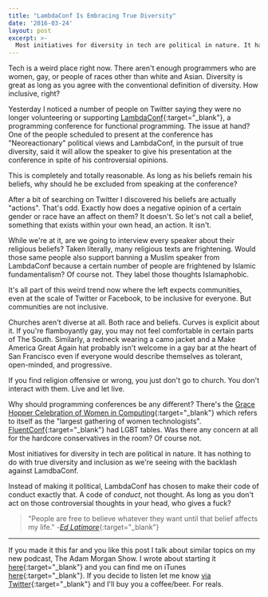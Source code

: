 ```yaml
---
title: "LambdaConf Is Embracing True Diversity"
date: '2016-03-24'
layout: post
excerpt: >-
  Most initiatives for diversity in tech are political in nature. It has nothing to do with true diversity and inclusion as we're seeing with the backlash against LamdbaConf.
---
```


Tech is a weird place right now. There aren't enough programmers who are women, gay, or people of races other than white and Asian. Diversity is great as long as you agree with the conventional definition of diversity. How inclusive, right?

Yesterday I noticed a number of people on Twitter saying they were no longer volunteering or supporting [LambdaConf](http://lambdaconf.us/){:target="_blank"}, a programming conference for functional programming. The issue at hand? One of the people scheduled to present at the conference has "Neoreactionary" political views and LambdaConf, in the pursuit of true diversity, said it will allow the speaker to give his presentation at the conference in spite of his controversial opinions.

This is completely and totally reasonable. As long as his beliefs remain his beliefs, why should he be excluded from speaking at the conference?

After a bit of searching on Twitter I discovered his beliefs are actually "actions". That's odd. Exactly how does a negative opinion of a certain gender or race have an affect on them? It doesn't. So let's not call a belief, something that exists within your own head, an action. It isn't.

While we're at it, are we going to interview every speaker about their religious beliefs? Taken literally, many religious texts are frightening. Would those same people also support banning a Muslim speaker from LambdaConf because a certain number of people are frightened by Islamic fundamentalism? Of course not. They label those thoughts Islamaphobic.

It's all part of this weird trend now where the left expects communities, even at the scale of Twitter or Facebook, to be inclusive for everyone. But communities are not inclusive.

Churches aren't diverse at all. Both race and beliefs. Curves is explicit about it. If you're flamboyantly gay, you may not feel comfortable in certain parts of The South. Similarly, a redneck wearing a camo jacket and a Make America Great Again hat probably isn't welcome in a gay bar at the heart of San Francisco even if everyone would describe themselves as tolerant, open-minded, and progressive.

If you find religion offensive or wrong, you just don't go to church. You don't interact with them. Live and let live.

Why should programming conferences be any different? There's the [Grace Hopper Celebration of Women in Computing](http://ghc.anitaborg.org/){:target="_blank"} which refers to itself as the "largest gathering of women technologists". [FluentConf](http://lanyrd.com/2016/fluentconf/){:target="_blank"} had LGBT tables. Was there any concern at all for the hardcore conservatives in the room? Of course not.

Most initiatives for diversity in tech are political in nature. It has nothing to do with true diversity and inclusion as we're seeing with the backlash against LamdbaConf.

Instead of making it political, LambdaConf has chosen to make their code of conduct exactly that. A code of *conduct*, not thought. As long as you don't act on those controversial thoughts in your head, who gives a fuck?

> "People are free to believe whatever they want until that belief affects my life." -[*Ed Latimore*](https://twitter.com/EdLatimore/status/712985746718781440){:target="_blank"}

---

If you made it this far and you like this post I talk about similar topics on my new podcast, The Adam Morgan Show. I wrote about starting it [here](http://atom-morgan.github.io/I-Started-a-Podcast){:target="_blank"} and you can find me on iTunes [here](https://itunes.apple.com/us/podcast/the-adam-morgan-show/id1088616591){:target="_blank"}. If you decide to listen let me know [via Twitter](https://twitter.com/atommorgan){:target="_blank"} and I'll buy you a coffee/beer. For reals.
